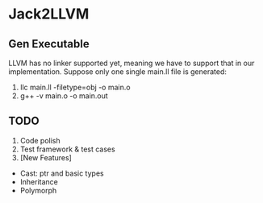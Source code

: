 # Jack2LLVM

## Gen Executable
LLVM has no linker supported yet, meaning we have to support that in our implementation.
Suppose only one single main.ll file is generated:

1. llc main.ll -filetype=obj -o main.o
2. g++ -v main.o -o main.out

## TODO
1. Code polish
2. Test framework & test cases
3. [New Features]
- Cast: ptr and basic types
- Inheritance
- Polymorph
